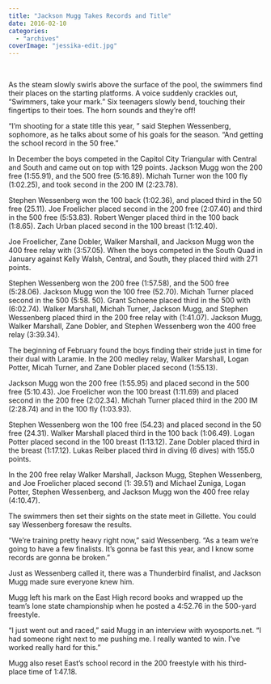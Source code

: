 ```yaml
---
title: "Jackson Mugg Takes Records and Title"
date: 2016-02-10
categories: 
  - "archives"
coverImage: "jessika-edit.jpg"
---
```


 

As the steam slowly swirls above the surface of the pool, the swimmers find their places on the starting platforms. A voice suddenly crackles out, “Swimmers, take your mark.” Six teenagers slowly bend, touching their fingertips to their toes. The horn sounds and they’re off!

“I’m shooting for a state title this year, ” said Stephen Wessenberg, sophomore, as he talks about some of his goals for the season. “And getting the school record in the 50 free.”

In December the boys competed in the Capitol City Triangular with Central and South and came out on top with 129 points. Jackson Mugg won the 200 free (1:55.91), and the 500 free (5:16.89). Michah Turner won the 100 fly (1:02.25), and took second in the 200 IM (2:23.78).

Stephen Wessenberg won the 100 back (1:02.36), and placed third in the 50 free (25.11). Joe Froelicher placed second in the 200 free (2:07.40) and third in the 500 free (5:53.83). Robert Wenger placed third in the 100 back (1:8.65). Zach Urban placed second in the 100 breast (1:12.40).

Joe Froelicher, Zane Dobler, Walker Marshall, and Jackson Mugg won the 400 free relay with (3:57.05). When the boys competed in the South Quad in January against Kelly Walsh, Central, and South, they placed third with 271 points.

Stephen Wessenberg won the 200 free (1:57.58), and the 500 free (5:28.06). Jackson Mugg won the 100 free (52.70). Michah Turner placed second in the 500 (5:58. 50). Grant Schoene placed third in the 500 with (6:02.74). Walker Marshall, Michah Turner, Jackson Mugg, and Stephen Wessenberg placed third in the 200 free relay with (1:41.07). Jackson Mugg, Walker Marshall, Zane Dobler, and Stephen Wessenberg won the 400 free relay (3:39.34).

The beginning of February found the boys finding their stride just in time for their dual with Laramie. In the 200 medley relay, Walker Marshall, Logan Potter, Micah Turner, and Zane Dobler placed second (1:55.13).

Jackson Mugg won the 200 free (1:55.95) and placed second in the 500 free (5:10.43). Joe Froelicher won the 100 breast (1:11.69) and placed second in the 200 free (2:02.34). Michah Turner placed third in the 200 IM (2:28.74) and in the 100 fly (1:03.93).

Stephen Wessenberg won the 100 free (54.23) and placed second in the 50 free (24.31). Walker Marshall placed third in the 100 back (1:06.49). Logan Potter placed second in the 100 breast (1:13.12). Zane Dobler placed third in the breast (1:17.12). Lukas Reiber placed third in diving (6 dives) with 155.0 points.

In the 200 free relay Walker Marshall, Jackson Mugg, Stephen Wessenberg, and Joe Froelicher placed second (1: 39.51) and Michael Zuniga, Logan Potter, Stephen Wessenberg, and Jackson Mugg won the 400 free relay (4:10.47).

The swimmers then set their sights on the state meet in Gillette. You could say Wessenberg foresaw the results.

“We’re training pretty heavy right now,” said Wessenberg. “As a team we’re going to have a few finalists. It’s gonna be fast this year, and I know some records are gonna be broken.”

Just as Wessenberg called it, there was a Thunderbird finalist, and Jackson Mugg made sure everyone knew him.

Mugg left his mark on the East High record books and wrapped up the team’s lone state championship when he posted a 4:52.76 in the 500-yard freestyle.

“I just went out and raced,” said Mugg in an interview with wyosports.net. “I had someone right next to me pushing me. I really wanted to win. I’ve worked really hard for this.”

Mugg also reset East’s school record in the 200 freestyle with his third-place time of 1:47.18.
